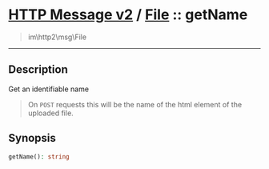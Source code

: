 # [HTTP Message v2](http2.md) / [File](http2-File.md) :: getName
 > im\http2\msg\File
____

## Description
Get an identifiable name

 > On `POST` requests this will be the name of the html element of the uploaded file.  

## Synopsis
```php
getName(): string
```
